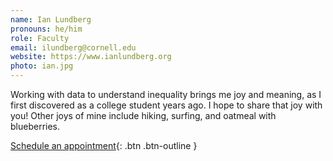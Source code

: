 ```yaml
---
name: Ian Lundberg
pronouns: he/him
role: Faculty
email: ilundberg@cornell.edu
website: https://www.ianlundberg.org
photo: ian.jpg
---
```


Working with data to understand inequality brings me joy and meaning, as I first discovered as a college student years ago. I hope to share that joy with you! Other joys of mine include hiking, surfing, and oatmeal with blueberries.

[Schedule an appointment](https://calendly.com/ianlundberg/office-hours?month=2023-01){: .btn .btn-outline }



